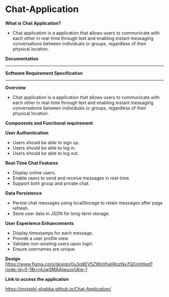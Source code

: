 # Chat-Application

**What is Chat Application?**
- Chat application is a application that allows users to communicate with each other in real-time through text and enabling instant messaging
  conversations between individuals or groups, regardless of their physical location.

**Documentation**
____________________________________________________________________________________________________________________________________________________
**Software Requirement Specification**
____________________________________________________________________________________________________________________________________________________

**Overview**
- Chat application is a application that allows users to communicate with each other in real-time through text and enabling instant messaging
  conversations between individuals or groups, regardless of their physical location.

**Components and Functional requirement**

**User Authentication**
- Users should be able to sign up. 
- Users should be able to log in. 
- Users should be able to log out.

**Real-Time Chat Features** 
- Display online users. 
- Enable users to send and receive messages in real-time. 
- Support both group and private chat. 

**Data Persistence**
- Persist chat messages using localStorage to retain messages after page refresh. 
- Store user data in JSON for long-term storage.

**User Experience Enhancements** 
- Display timestamps for each message. 
- Provide a user profile view. 
- Validate non-existing users upon login. 
- Ensure usernames are unique. 

**Design**
https://www.figma.com/design/0u3q8EV5ZWqVha0KozNv7Q/Untitled?node-id=0-1&t=r4JwSMAAiwuuvUkw-1

**Link to access the application**

https://motseki-shabba.github.io/Chat-Application/





